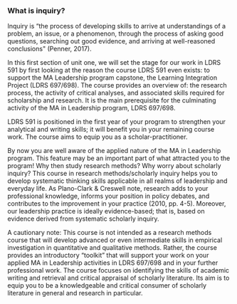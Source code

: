 ### What is inquiry?

Inquiry is “the process of developing skills to arrive at understandings of a problem, an issue, or a phenomenon, through the process of asking good questions, searching out good evidence, and arriving at well-reasoned conclusions" \(Penner, 2017\).

In this first section of unit one, we will set the stage for our work in LDRS 591 by first looking at the reason the course LDRS 591 even exists:  to support the MA Leadership program capstone, the Learning Integration Project \(LDRS 697/698\).  The course provides an overview of: the research process, the activity of critical analyses, and associated skills required for scholarship and research.  It is the main prerequisite for the culminating activity of the MA in Leadership program, LDRS 697/698.

LDRS 591 is positioned in the first year of your program to strengthen your analytical and writing skills; it will benefit you in your remaining course work.  The course aims to equip you as a scholar-practitioner.

By now you are well aware of the applied nature of the MA in Leadership program.  This feature may be an important part of what attracted you to the program!  Why then study research methods?  Why worry about scholarly inquiry?  This course in research methods/scholarly inquiry helps you to develop systematic thinking skills applicable in all realms of leadership and everyday life.  As Plano-Clark & Creswell note, research adds to your professional knowledge, informs your position in policy debates, and contributes to the improvement in your practice \(2010, pp. 4-5\).  Moreover, our leadership practice is ideally evidence-based; that is, based on evidence derived from systematic scholarly inquiry.

A cautionary note:  This course is not intended as a research methods course that will develop advanced or even intermediate skills in empirical investigation in quantitative and qualitative methods.  Rather, the course provides an introductory “toolkit” that will support your work on your applied MA in Leadership activities in LDRS 697/698 and in your further professional work.  The course focuses on identifying the skills of academic writing and retrieval and critical appraisal of scholarly literature.  Its aim is to equip you to be a knowledgeable and critical consumer of scholarly literature in general and research in particular.



